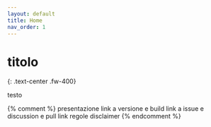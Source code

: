 ```yaml
---
layout: default
title: Home
nav_order: 1
---
```


# titolo
{: .text-center .fw-400}

testo

{% comment %}
    presentazione
    link a versione e build
    link a issue e discussion e pull
    link regole
    disclaimer
{% endcomment %}
